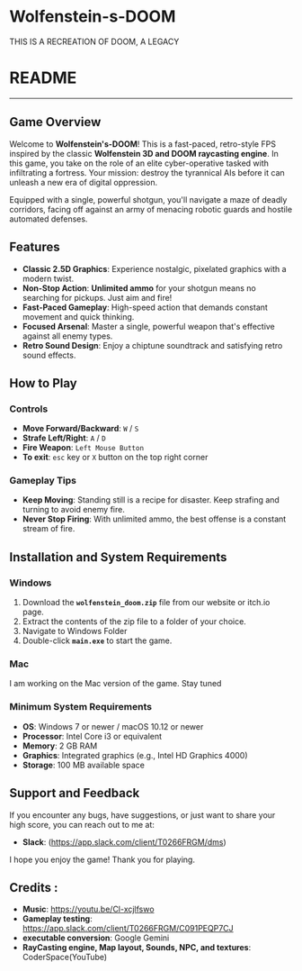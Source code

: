# Wolfenstein-s-DOOM
THIS IS A RECREATION OF DOOM, A LEGACY
# README

-----

## Game Overview

Welcome to **Wolfenstein's-DOOM**\! This is a fast-paced, retro-style FPS inspired by the classic **Wolfenstein 3D and DOOM raycasting engine**. In this game, you take on the role of an elite cyber-operative tasked with infiltrating a fortress. Your mission: destroy the tyrannical AIs before it can unleash a new era of digital oppression.

Equipped with a single, powerful shotgun, you'll navigate a maze of deadly corridors, facing off against an army of menacing robotic guards and hostile automated defenses.

## Features

  * **Classic 2.5D Graphics**: Experience nostalgic, pixelated graphics with a modern twist.
  * **Non-Stop Action**: **Unlimited ammo** for your shotgun means no searching for pickups. Just aim and fire\!
  * **Fast-Paced Gameplay**: High-speed action that demands constant movement and quick thinking.
  * **Focused Arsenal**: Master a single, powerful weapon that's effective against all enemy types.
  * **Retro Sound Design**: Enjoy a chiptune soundtrack and satisfying retro sound effects.

## How to Play

### Controls

  * **Move Forward/Backward**: `W` / `S`
  * **Strafe Left/Right**: `A` / `D`
  * **Fire Weapon**: `Left Mouse Button`
  * **To exit**: `esc` key or `X` button on the top right corner

### Gameplay Tips

  * **Keep Moving**: Standing still is a recipe for disaster. Keep strafing and turning to avoid enemy fire.
  * **Never Stop Firing**: With unlimited ammo, the best offense is a constant stream of fire.

## Installation and System Requirements

### Windows

1.  Download the **`wolfenstein_doom.zip`** file from our website or itch.io page.
2.  Extract the contents of the zip file to a folder of your choice.
3.  Navigate to Windows Folder
4.  Double-click **`main.exe`** to start the game.

### Mac

I am working on the Mac version of the game. Stay tuned

### Minimum System Requirements

  * **OS**: Windows 7 or newer / macOS 10.12 or newer
  * **Processor**: Intel Core i3 or equivalent
  * **Memory**: 2 GB RAM
  * **Graphics**: Integrated graphics (e.g., Intel HD Graphics 4000)
  * **Storage**: 100 MB available space

## Support and Feedback

If you encounter any bugs, have suggestions, or just want to share your high score, you can reach out to me at:
  * **Slack**: (https://app.slack.com/client/T0266FRGM/dms)

I hope you enjoy the game\! Thank you for playing.

## Credits :
* **Music**: https://youtu.be/Cl-xcjlfswo
* **Gameplay testing**: https://app.slack.com/client/T0266FRGM/C091PEQP7CJ
* **executable conversion**: Google Gemini
* **RayCasting engine, Map layout, Sounds, NPC, and textures**: CoderSpace(YouTube)
